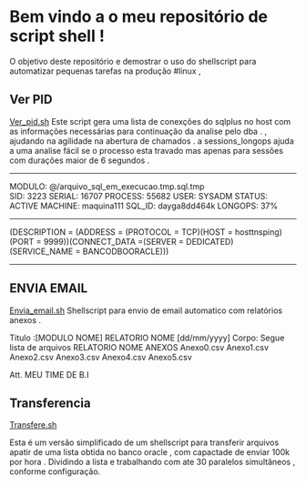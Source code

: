 # Bem vindo a o meu repositório de script shell !

O objetivo deste repositório e demostrar o uso do shellscript para automatizar pequenas tarefas na produção #linux ,



## Ver PID
[Ver_pid.sh]("https://github.com/jhosnatas/APP_PROD/blob/main/Verpid.sh")
Este script gera uma lista de conexções do sqlplus no host 
com as informações  necessárias para continuação da analise pelo dba . 
, ajudando na agilidade  na abertura de chamados . a sessions_longops ajuda a uma analise fácil se o processo esta travado mas apenas para sessões com durações maior de 6 segundos .

-----------------------------------------------------------------------------------
MODULO: @/arquivo_sql_em_execucao.tmp.sql.tmp  
SID: 3223
SERIAL: 16707
PROCESS: 55682
USER: SYSADM
STATUS: ACTIVE
MACHINE: maquina111
SQL_ID: dayga8dd464k
LONGOPS: 37%

-------------------------------------------------------------------------------------------
(DESCRIPTION = (ADDRESS = (PROTOCOL = TCP)(HOST = hosttnsping)(PORT = 9999))(CONNECT_DATA =(SERVER = DEDICATED)(SERVICE_NAME = BANCODBOORACLE)))

-------------------------------------------------------------------------------------------

## ENVIA EMAIL
[Envia_email.sh]("https://github.com/jhosnatas/APP_PROD/blob/main/Envia_emailx.sh")
Shellscript para envio de email automatico com relatórios anexos .

Titulo :[MODULO NOME] RELATORIO NOME [dd/mm/yyyy]
Corpo:
Segue lista de arquivos RELATORIO NOME ANEXOS
Anexo0.csv
Anexo1.csv
Anexo2.csv
Anexo3.csv
Anexo4.csv
Anexo5.csv

Att. MEU TIME DE B.I

## Transferencia 
[Transfere.sh ]("https://github.com/jhosnatas/APP_PROD/blob/main/Transfere.sh")

Esta é um versão simplificado de um shellscript  para transferir arquivos  apatir de uma lista obtida no banco oracle , com capactade de enviar 100k por hora . Dividindo a lista e trabalhando com ate 30 paralelos simultâneos , conforme configuração. 
